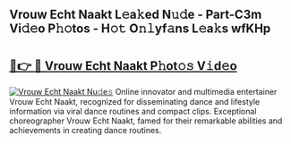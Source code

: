 ## Vrouw Echt Naakt L𝚎a𝚔ed N𝚞𝚍e - Part-C3m Vi𝚍𝚎o P𝚑𝚘tos - H𝚘𝚝 O𝚗𝚕yf𝚊ns L𝚎a𝚔s wfKHp

# <h2><a href="http://kf69j7g.oniu.top/?m=Vrouw+Echt+Naakt">🔗👉 🔴 Vrouw Echt Naakt P𝚑ot𝚘𝚜 V𝚒d𝚎o</a></h2>

[![Vrouw Echt Naakt Nu𝚍e𝚜](https://i.imgur.com/0qMVB7G.gif)](http://kf69j7g.oniu.top/?m=Vrouw+Echt+Naakt)
Online innovator and multimedia entertainer Vrouw Echt Naakt, recognized for disseminating dance and lifestyle information via viral dance routines and compact clips. Exceptional choreographer Vrouw Echt Naakt, famed for their remarkable abilities and achievements in creating dance routines.  

